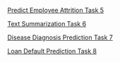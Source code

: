 [Predict Employee Attrition Task 5](https://drive.google.com/file/d/1dlg0EQtIZN7kuiLFfUmCh2X22EnyIqUy/view?usp=sharing)

[Text Summarization Task 6](https://drive.google.com/file/d/1Fr7TyTEayWndFfmR_CR9n-z8oXeoDr2B/view?usp=sharing)

[Disease Diagnosis Prediction Task 7](https://drive.google.com/file/d/1If_oIkk1oKAYzbGaf1tflZKhrxNv_Klu/view?usp=sharing)

[Loan Default Prediction Task 8](https://drive.google.com/file/d/1i_387hElNBWhfhvxauQV0d-DViMAGWP0/view?usp=sharing)
